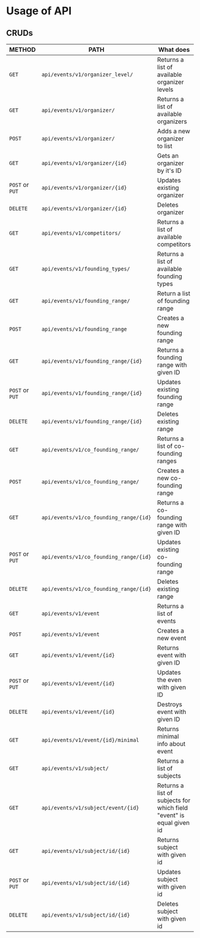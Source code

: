# Usage of API

## CRUDs

| METHOD          | PATH                                   | What does                                                            |
|-----------------|----------------------------------------|----------------------------------------------------------------------|
| `GET`           | `api/events/v1/organizer_level/`       | Returns a list of available organizer levels                         |
| `GET`           | `api/events/v1/organizer/`             | Returns a list of available organizers                               |
| `POST`          | `api/events/v1/organizer/`             | Adds a new organizer to list                                         |
| `GET`           | `api/events/v1/organizer/{id}`         | Gets an organizer by it's ID                                         |
| `POST` or `PUT` | `api/events/v1/organizer/{id}`         | Updates existing organizer                                           |
| `DELETE`        | `api/events/v1/organizer/{id}`         | Deletes organizer                                                    |
| `GET`           | `api/events/v1/competitors/`           | Returns a list of available competitors                              |
| `GET`           | `api/events/v1/founding_types/`        | Returns a list of available founding types                           |
| `GET`           | `api/events/v1/founding_range/`        | Return a list of founding range                                      |
| `POST`          | `api/events/v1/founding_range`         | Creates a new founding range                                         |
| `GET`           | `api/events/v1/founding_range/{id}`    | Returns a founding range with given ID                               |
| `POST` or `PUT` | `api/events/v1/founding_range/{id}`    | Updates existing founding range                                      |
| `DELETE`        | `api/events/v1/founding_range/{id}`    | Deletes existing range                                               |
| `GET`           | `api/events/v1/co_founding_range/`     | Returns a list of co-founding ranges                                 |
| `POST`          | `api/events/v1/co_founding_range/`     | Creates a new co-founding range                                      |
| `GET`           | `api/events/v1/co_founding_range/{id}` | Returns a co-founding range with given ID                            |
| `POST` or `PUT` | `api/events/v1/co_founding_range/{id}` | Updates existing co-founding range                                   |
| `DELETE`        | `api/events/v1/co_founding_range/{id}` | Deletes existing range                                               |
| `GET`           | `api/events/v1/event`                  | Returns a list of events                                             |
| `POST`          | `api/events/v1/event`                  | Creates a new event                                                  |
| `GET`           | `api/events/v1/event/{id}`             | Returns event with given ID                                          |
| `POST` or `PUT` | `api/events/v1/event/{id}`             | Updates the even with given ID                                       |
| `DELETE`        | `api/events/v1/event/{id}`             | Destroys event with given ID                                         |
| `GET`           | `api/events/v1/event/{id}/minimal`     | Returns minimal info about event                                     |
| `GET`           | `api/events/v1/subject/`               | Returns a list of subjects                                           |
| `GET`           | `api/events/v1/subject/event/{id}`     | Returns a list of subjects for which field "event" is equal given id |
| `GET`           | `api/events/v1/subject/id/{id}`        | Returns subject with given id                                        |
| `POST` or `PUT` | `api/events/v1/subject/id/{id}`        | Updates subject with given id                                        |
| `DELETE`        | `api/events/v1/subject/id/{id}`        | Deletes subject with given id                                        |
